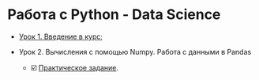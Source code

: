 # Работа с Python - Data Science

- [Урок 1. Введение в курс](https://github.com/Rusta12/Data_Science/tree/master/DZ_0);

- Урок 2. Вычисления с помощью Numpy. Работа с данными в Pandas 
    - :ballot_box_with_check: [Практическое задание](https://github.com/Rusta12/Data_Science/blob/master/DZ_1/DZ2_DataScience.ipynb).
